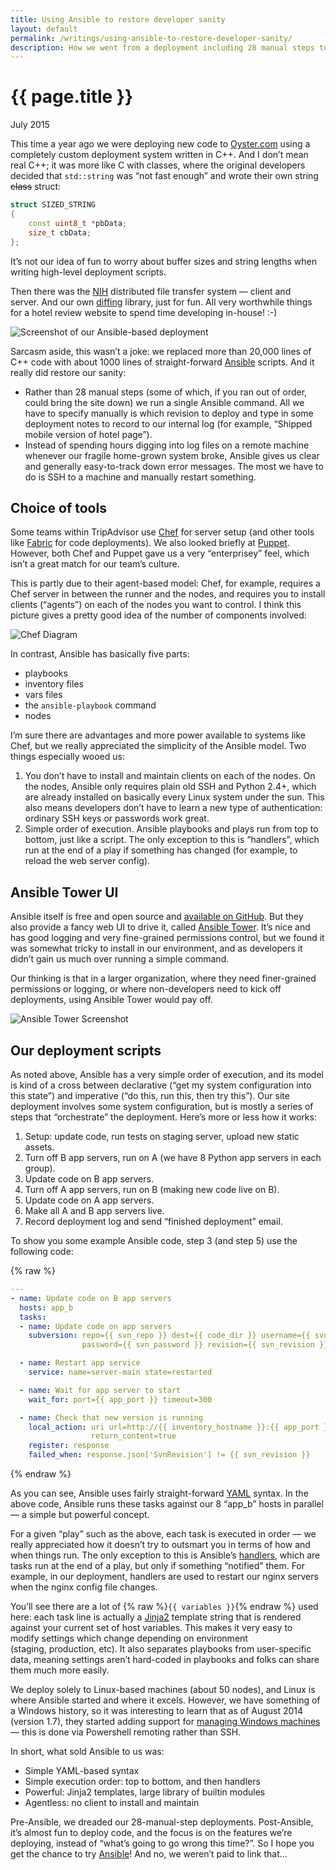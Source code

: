 ```yaml
---
title: Using Ansible to restore developer sanity
layout: default
permalink: /writings/using-ansible-to-restore-developer-sanity/
description: How we went from a deployment including 28 manual steps to a single Ansible command
---
```

<h1>{{ page.title }}</h1>
<p class="subtitle">July 2015</p>

This time a year ago we were deploying new code to [Oyster.com][1] using a completely custom deployment system written in C++. And I don&#8217;t mean real C++; it was more like C with classes, where the original developers decided that `std::string` was &#8220;not fast enough&#8221; and wrote their own string <del>class</del> struct:

```c++
struct SIZED_STRING
{
    const uint8_t *pbData;
    size_t cbData;
};
```

It&#8217;s not our idea of fun to worry about buffer sizes and string lengths when writing high-level deployment scripts.

Then there was the [NIH][2] distributed file transfer system &#8212; client and server. And our own [diffing][3] library, just for fun. All very worthwhile things for a hotel review website to spend time developing in-house! :-)

![Screenshot of our Ansible-based deployment](/images/deployment.png)

Sarcasm aside, this wasn&#8217;t a joke: we replaced more than 20,000 lines of C++ code with about 1000 lines of straight-forward [Ansible][5] scripts. And it really did restore our sanity:

  * Rather than 28 manual steps (some of which, if you ran out of order, could bring the site down) we run a single Ansible command. All we have to specify manually is which revision to deploy and type in some deployment notes to record to our internal log (for example, &#8220;Shipped mobile version of hotel page&#8221;).
  * Instead of spending hours digging into log files on a remote machine whenever our fragile home-grown system broke, Ansible gives us clear and generally easy-to-track down error messages. The most we have to do is SSH to a machine and manually restart something.

## Choice of tools

Some teams within TripAdvisor use [Chef][6] for server setup (and other tools like [Fabric][7] for code deployments). We also looked briefly at [Puppet][8]. However, both Chef and Puppet gave us a very &#8220;enterprisey&#8221; feel, which isn&#8217;t a great match for our team&#8217;s culture.

This is partly due to their agent-based model: Chef, for example, requires a Chef server in between the runner and the nodes, and requires you to install clients (&#8220;agents&#8221;) on each of the nodes you want to control. I think this picture gives a pretty good idea of the number of components involved:

![Chef Diagram](/images/chef_diagram.png)

In contrast, Ansible has basically five parts:

  * playbooks
  * inventory files
  * vars files
  * the `ansible-playbook` command
  * nodes

I&#8217;m sure there are advantages and more power available to systems like Chef, but we really appreciated the simplicity of the Ansible model. Two things especially wooed us:

  1. You don&#8217;t have to install and maintain clients on each of the nodes. On the nodes, Ansible only requires plain old SSH and Python 2.4+, which are already installed on basically every Linux system under the sun. This also means developers don&#8217;t have to learn a new type of authentication: ordinary SSH keys or passwords work great.
  2. Simple order of execution. Ansible playbooks and plays run from top to bottom, just like a script. The only exception to this is &#8220;handlers&#8221;, which run at the end of a play if something has changed (for example, to reload the web server config).

## Ansible Tower UI

Ansible itself is free and open source and [available on GitHub][11]. But they also provide a fancy web UI to drive it, called [Ansible Tower][12]. It&#8217;s nice and has good logging and very fine-grained permissions control, but we found it was somewhat tricky to install in our environment, and as developers it didn&#8217;t gain us much over running a simple command.

Our thinking is that in a larger organization, where they need finer-grained permissions or logging, or where non-developers need to kick off deployments, using Ansible Tower would pay off.

![Ansible Tower Screenshot](/images/tower2_jobstatus.png)

## Our deployment scripts

As noted above, Ansible has a very simple order of execution, and its model is kind of a cross between declarative (&#8220;get my system configuration into this state&#8221;) and imperative (&#8220;do this, run this, then try this&#8221;). Our site deployment involves some system configuration, but is mostly a series of steps that &#8220;orchestrate&#8221; the deployment. Here&#8217;s more or less how it works:

  1. Setup: update code, run tests on staging server, upload new static assets.
  2. Turn off B app servers, run on A (we have 8 Python app servers in each group).
  3. Update code on B app servers.
  4. Turn off A app servers, run on B (making new code live on B).
  5. Update code on A app servers.
  6. Make all A and B app servers live.
  7. Record deployment log and send &#8220;finished deployment&#8221; email.

To show you some example Ansible code, step 3 (and step 5) use the following code:

{% raw %}
```yaml
---
- name: Update code on B app servers
  hosts: app_b
  tasks:
  - name: Update code on app servers
    subversion: repo={{ svn_repo }} dest={{ code_dir }} username={{ svn_username }}
                password={{ svn_password }} revision={{ svn_revision }}

  - name: Restart app service
    service: name=server-main state=restarted

  - name: Wait for app server to start
    wait_for: port={{ app_port }} timeout=300

  - name: Check that new version is running
    local_action: uri url=http://{{ inventory_hostname }}:{{ app_port }}{{ version_url }}
                  return_content=true
    register: response
    failed_when: response.json['SvnRevision'] != {{ svn_revision }}
```
{% endraw %}

As you can see, Ansible uses fairly straight-forward [YAML][13] syntax. In the above code, Ansible runs these tasks against our 8 &#8220;app_b&#8221; hosts in parallel &#8212; a simple but powerful concept.

For a given &#8220;play&#8221; such as the above, each task is executed in order &#8212; we really appreciated how it doesn&#8217;t try to outsmart you in terms of how and when things run. The only exception to this is Ansible&#8217;s [handlers][14], which are tasks run at the end of a play, but only if something &#8220;notified&#8221; them. For example, in our deployment, handlers are used to restart our nginx servers when the nginx config file changes.

You&#8217;ll see there are a lot of {% raw %}`{{ variables }}`{% endraw %} used here: each task line is actually a [Jinja2][15] template string that is rendered against your current set of host variables. This makes it very easy to modify settings which change depending on environment (staging, production, etc). It also separates playbooks from user-specific data, meaning settings aren&#8217;t hard-coded in playbooks and folks can share them much more easily.

We deploy solely to Linux-based machines (about 50 nodes), and Linux is where Ansible started and where it excels. However, we have something of a Windows history, so it was interesting to learn that as of August 2014 (version 1.7), they started adding support for [managing Windows machines][16] &#8212; this is done via Powershell remoting rather than SSH.

In short, what sold Ansible to us was:

  * Simple YAML-based syntax
  * Simple execution order: top to bottom, and then handlers
  * Powerful: Jinja2 templates, large library of builtin modules
  * Agentless: no client to install and maintain

Pre-Ansible, we dreaded our 28-manual-step deployments. Post-Ansible, it&#8217;s almost fun to deploy code, and the focus is on the features we&#8217;re deploying, instead of &#8220;what&#8217;s going to go wrong this time?&#8221;. So I hope you get the chance to try [Ansible][17]! And no, we weren&#8217;t paid to link that&#8230;

 [1]: http://www.oyster.com/
 [2]: https://en.wikipedia.org/wiki/Not_invented_here
 [3]: http://en.wikipedia.org/wiki/Longest_common_subsequence_problem
 [5]: http://www.ansible.com/
 [6]: https://www.chef.io/
 [7]: http://www.fabfile.org/
 [8]: http://puppetlabs.com/
 [9]: https://docs.chef.io/chef_overview.html#chef-components
 [11]: https://github.com/ansible
 [12]: http://www.ansible.com/tower
 [13]: https://en.wikipedia.org/wiki/YAML
 [14]: http://docs.ansible.com/glossary.html#handlers
 [15]: http://jinja.pocoo.org/docs/dev/
 [16]: http://docs.ansible.com/intro_windows.html
 [17]: http://www.ansible.com/